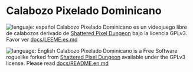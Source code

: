 # Calabozo Pixelado Dominicano

![lenguaje: español](https://img.shields.io/badge/leng-es-red) Calabozo Pixelado Dominicano es un videojuego libre de calabozos derivado de [Shattered Pixel Dungeon](https://shatteredpixel.com) bajo la licencia GPLv3. Favor ver [docs/LEEME.es.md](docs/LEEME.es.md)

![language: English](https://img.shields.io/badge/lang-en-red) Calabozo Pixelado Dominicano is a Free Software roguelike forked from [Shattered Pixel Dungeon](https://shatteredpixel.com/shatteredpd/) available under the GPLv3 license. Please read [docs/README.en.md](docs/README.en.md)
